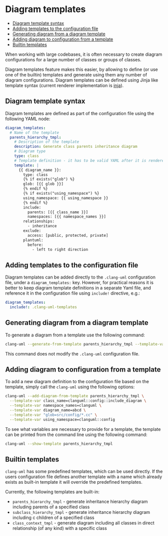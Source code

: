 # Diagram templates

<!-- toc -->

* [Diagram template syntax](#diagram-template-syntax)
* [Adding templates to the configuration file](#adding-templates-to-the-configuration-file)
* [Generating diagram from a diagram template](#generating-diagram-from-a-diagram-template)
* [Adding diagram to configuration from a template](#adding-diagram-to-configuration-from-a-template)
* [Builtin templates](#builtin-templates)

<!-- tocstop -->

When working with large codebases, it is often necessary to create diagram
configurations for a large number of classes or groups of classes.

Diagram templates feature makes this easier, by allowing to define (or use
one of the builtin) templates and generate using them any number of diagram
configurations. Diagram templates can be defined using Jinja like template
syntax (current renderer implementation is
[inja](https://github.com/pantor/inja)).

## Diagram template syntax
Diagram templates are defined as part of the configuration file using the
following YAML node:

```yaml
diagram_templates:
  # Name of the template
  parents_hierarchy_tmpl:
    # Description of the template
    description: Generate class parents inheritance diagram
    # Diagram type
    type: class
    # Template definition - it has to be valid YAML after it is rendered
    template: |
      {{ diagram_name }}:
        type: class
        {% if exists("glob") %}
        glob: [{{ glob }}]
        {% endif %}
        {% if exists("using_namespace") %}
        using_namespace: {{ using_namespace }}
        {% endif %}
        include:
          parents: [{{ class_name }}]
          namespaces: [{{ namespace_names }}]
        relationships:
          - inheritance
        exclude:
          access: [public, protected, private]
        plantuml:
          before:
            - left to right direction
```

## Adding templates to the configuration file
Diagram templates can be added directly to the `.clang-uml` configuration file,
under a `diagram_templates:` key. However, for practical reasons it is better
to keep diagram template definitions in a separate Yaml file, and reference
it in the configuration file using `include!` directive, e.g.:

```yaml
diagram_templates:
  include!: .clang-uml-templates
```

## Generating diagram from a diagram template
To generate a diagram from a template use the following command:

```bash
clang-uml --generate-from-template parents_hierarchy_tmpl --template-var ...
```

This command does not modify the `.clang-uml` configuration file.

## Adding diagram to configuration from a template
To add a new diagram definition to the configuration file based on the template,
simply call the `clang-uml` using the following options:

```bash
clang-uml --add-diagram-from-template parents_hierarchy_tmpl \
  --template-var class_name=clanguml::config::include_diagram \
  --template-var namespace_names=clanguml \
  --template-var diagram_name=abcd \
  --template-var "glob=src/config/*.cc" \
  --template-var using_namespace=clanguml::config
```

To see what variables are necessary to provide for a template, the template
can be printed from the command line using the following command:

```bash
clang-uml --show-template parents_hierarchy_tmpl
```

## Builtin templates
`clang-uml` has some predefined templates, which can be used directly. If the
users configuration file defines another template with a name which already
exists as built-in template it will override the predefined templates.

Currently, the following templates are built-in:
* `parents_hierarchy_tmpl` - generate inheritance hierarchy diagram including
   parents of a specified class
* `subclass_hierarchy_tmpl` - generate inheritance hierarchy diagram including
 c children of a specified class
* `class_context_tmpl` - generate diagram including all classes in direct
   relationship (of any kind) with a specific class
